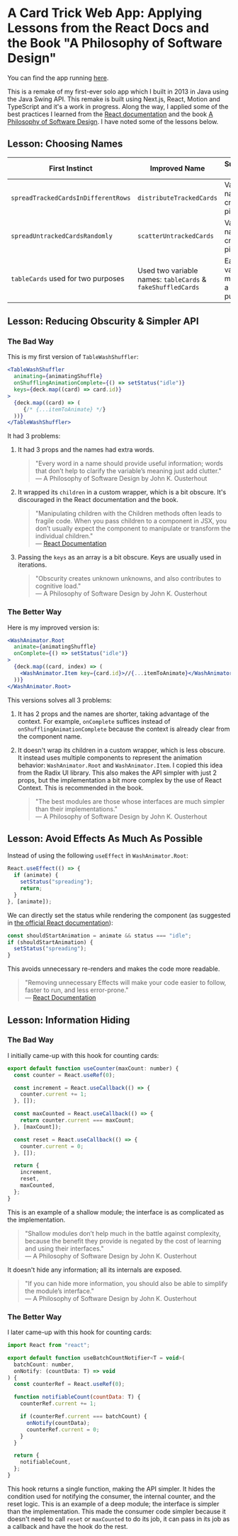 # A Card Trick Web App: Applying Lessons from the React Docs and the Book "A Philosophy of Software Design"

You can find the app running [here][6].

This is a remake of my first-ever solo app which I built in 2013 in Java using the Java Swing API. This remake is built using Next.js, React, Motion and TypeScript and it's a work in progress. Along the way, I applied some of the best practices I learned from the [React documentation][2] and the book [A Philosophy of Software Design][3]. I have noted some of the lessons below.

## Lesson: Choosing Names

| First Instinct                      | Improved Name                                               | Suggestion Applied                       |
| ----------------------------------- | ----------------------------------------------------------- | ---------------------------------------- |
| `spreadTrackedCardsInDifferentRows` | `distributeTrackedCards`                                    | Variable name must create a picture      |
| `spreadUntrackedCardsRandomly`      | `scatterUntrackedCards`                                     | Variable name must create a picture      |
| `tableCards` used for two purposes  | Used two variable names: `tableCards` & `fakeShuffledCards` | Each variable must have a unique purpose |

## Lesson: Reducing Obscurity & Simpler API

### The Bad Way
This is my first version of `TableWashShuffler`:

```jsx
<TableWashShuffler
  animating={animatingShuffle}
  onShufflingAnimationComplete={() => setStatus("idle")}
  keys={deck.map((card) => card.id)}
>
  {deck.map((card) => (
     {/* {...itemToAnimate} */}
  ))}
</TableWashShuffler>
```

It had 3 problems:

1. It had 3 props and the names had extra words.

   > "Every word in a name should provide useful information; words that don’t help to clarify the variable’s meaning just add clutter."  
   > — A Philosophy of Software Design by John K. Ousterhout

2. It wrapped its `children` in a custom wrapper, which is a bit obscure. It's discouraged in the React documentation and the book.

   > "Manipulating children with the Children methods often leads to fragile code. When you pass children to a component in JSX, you don’t usually expect the component to manipulate or transform the individual children."  
   > — [React Documentation][4]

3. Passing the `keys` as an array is a bit obscure. Keys are usually used in iterations.

   > "Obscurity creates unknown unknowns, and also contributes to cognitive load."  
   > — A Philosophy of Software Design by John K. Ousterhout

### The Better Way
Here is my improved version is:

```jsx
<WashAnimator.Root
  animate={animatingShuffle}
  onComplete={() => setStatus("idle")}
>
  {deck.map((card, index) => (
    <WashAnimator.Item key={card.id}>//{...itemToAnimate}</WashAnimator.Item>
  ))}
</WashAnimator.Root>
```

This versions solves all 3 problems:

1. It has 2 props and the names are shorter, taking advantage of the context. For example, `onComplete` suffices instead of `onShufflingAnimationComplete` because the context is already clear from the component name.

2. It doesn't wrap its children in a custom wrapper, which is less obscure. It instead uses multiple components to represent the animation behavior: `WashAnimator.Root` and `WashAnimator.Item`. I copied this idea from the Radix UI library. This also makes the API simpler with just 2 props, but the implementation a bit more complex by the use of React Context. This is recommended in the book.

   > "The best modules are those whose interfaces are much simpler than their implementations."  
   > — A Philosophy of Software Design by John K. Ousterhout

## Lesson: Avoid Effects As Much As Possible

Instead of using the following `useEffect` in `WashAnimator.Root`:

```jsx
React.useEffect(() => {
  if (animate) {
    setStatus("spreading");
    return;
  }
}, [animate]);
```

We can directly set the status while rendering the component (as suggested in [the official React documentation][1]):

```jsx
const shouldStartAnimation = animate && status === "idle";
if (shouldStartAnimation) {
  setStatus("spreading");
}
```

This avoids unnecessary re-renders and makes the code more readable.

> "Removing unnecessary Effects will make your code easier to follow, faster to run, and less error-prone."  
> — [React Documentation][5]

## Lesson: Information Hiding

### The Bad Way
I initially came-up with this hook for counting cards:

```jsx
export default function useCounter(maxCount: number) {
  const counter = React.useRef(0);

  const increment = React.useCallback(() => {
    counter.current += 1;
  }, []);

  const maxCounted = React.useCallback(() => {
    return counter.current === maxCount;
  }, [maxCount]);

  const reset = React.useCallback(() => {
    counter.current = 0;
  }, []);

  return {
    increment,
    reset,
    maxCounted,
  };
}
```

This is an example of a shallow module; the interface is as complicated as the implementation. 
> "Shallow modules don’t help much in the battle against complexity, because the benefit they provide is negated by the cost of learning and using their interfaces."  
> — A Philosophy of Software Design by John K. Ousterhout

It doesn't hide any information; all its internals are exposed.

> "If you can hide more information, you should also be able to simplify the module’s interface."  
> — A Philosophy of Software Design by John K. Ousterhout

### The Better Way

I later came-up with this hook for counting cards:

```jsx
import React from "react";

export default function useBatchCountNotifier<T = void>(
  batchCount: number,
  onNotify: (countData: T) => void
) {
  const counterRef = React.useRef(0);

  function notifiableCount(countData: T) {
    counterRef.current += 1;

    if (counterRef.current === batchCount) {
      onNotify(countData);
      counterRef.current = 0;
    }
  }

  return {
    notifiableCount,
  };
}
```
This hook returns a single function, making the API simpler. It hides the condition used for notifying the consumer, the internal counter, and the reset logic. This is an example of a deep module; the interface is simpler than the implementation. This made the consumer code simpler because it doesn't need to call `reset` or `maxCounted` to do its job, it can pass in its job as a callback and have the hook do the rest.


[1]: https://react.dev/learn/you-might-not-need-an-effect#adjusting-some-state-when-a-prop-changes
[2]: https://react.dev/learn
[3]: https://www.amazon.in/Philosophy-Software-Design-2nd-ebook/dp/B09B8LFKQL/
[4]: https://react.dev/reference/react/Children#alternatives
[5]: https://react.dev/learn/you-might-not-need-an-effect
[6]: https://card-trick.andrewnessin.com/